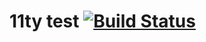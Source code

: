 # 11ty test [![Build Status](https://travis-ci.org/pschfr/11ty-test.svg?branch=master)](https://travis-ci.org/pschfr/11ty-test)
